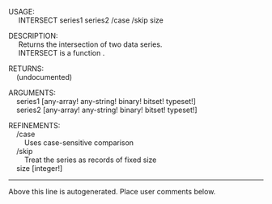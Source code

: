 USAGE:  
&nbsp;&nbsp;&nbsp;&nbsp;&nbsp;INTERSECT&nbsp;series1&nbsp;series2&nbsp;/case&nbsp;/skip&nbsp;size  
  
DESCRIPTION:  
&nbsp;&nbsp;&nbsp;&nbsp;&nbsp;Returns&nbsp;the&nbsp;intersection&nbsp;of&nbsp;two&nbsp;data&nbsp;series.  
&nbsp;&nbsp;&nbsp;&nbsp;&nbsp;INTERSECT&nbsp;is&nbsp;a&nbsp;function&nbsp;.  
  
RETURNS:  
&nbsp;&nbsp;&nbsp;&nbsp;(undocumented)  
  
ARGUMENTS:  
&nbsp;&nbsp;&nbsp;&nbsp;series1&nbsp;[any-array!&nbsp;any-string!&nbsp;binary!&nbsp;bitset!&nbsp;typeset!]  
&nbsp;&nbsp;&nbsp;&nbsp;series2&nbsp;[any-array!&nbsp;any-string!&nbsp;binary!&nbsp;bitset!&nbsp;typeset!]  
  
REFINEMENTS:  
&nbsp;&nbsp;&nbsp;&nbsp;/case  
&nbsp;&nbsp;&nbsp;&nbsp;&nbsp;&nbsp;&nbsp;&nbsp;Uses&nbsp;case-sensitive&nbsp;comparison  
&nbsp;&nbsp;&nbsp;&nbsp;/skip  
&nbsp;&nbsp;&nbsp;&nbsp;&nbsp;&nbsp;&nbsp;&nbsp;Treat&nbsp;the&nbsp;series&nbsp;as&nbsp;records&nbsp;of&nbsp;fixed&nbsp;size  
&nbsp;&nbsp;&nbsp;&nbsp;size&nbsp;[integer!]  
___
Above this line is autogenerated. Place user comments below.